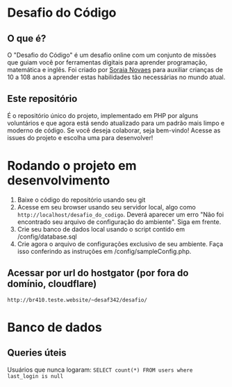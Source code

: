 # Desafio do Código

## O que é?

O "Desafio do Código" é um desafio online com um conjunto de missões que guiam você por ferramentas digitais para aprender programação, matemática e inglês. 
Foi criado por  [Soraia Novaes](http://professoragoogle.com.br/) para auxiliar crianças de 10 a 108 anos a aprender estas habilidades tão necessárias no mundo atual.

## Este repositório

É o repositório único do projeto, implementado em PHP por alguns voluntários e que agora está sendo atualizado para um padrão mais limpo e moderno de código.
Se você deseja colaborar, seja bem-vindo! Acesse as issues do projeto e escolha uma para desenvolver!

# Rodando o projeto em desenvolvimento

1. Baixe o código do repositório usando seu git
1. Acesse em seu browser usando seu servidor local, algo como ```http://localhost/desafio_do_codigo```. Deverá aparecer um erro "Não foi encontrado seu arquivo de configuração do ambiente". Siga em frente.
1. Crie seu banco de dados local usando o script contido em /config/database.sql
1. Crie agora o arquivo de configurações exclusivo de seu ambiente. Faça isso conferindo as instruções em /config/sampleConfig.php.


## Acessar por url do hostgator (por fora do domínio, cloudflare)
```http://br410.teste.website/~desaf342/desafio/```

# Banco de dados

## Queries úteis

Usuários que nunca logaram:
``SELECT count(*) FROM users where last_login is null``
